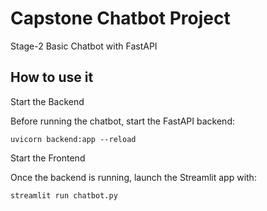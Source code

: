 # Capstone Chatbot Project

 Stage-2 Basic Chatbot with FastAPI

## How to use it

Start the Backend

Before running the chatbot, start the FastAPI backend:

`uvicorn backend:app --reload`

Start the Frontend

Once the backend is running, launch the Streamlit app with:

`streamlit run chatbot.py`